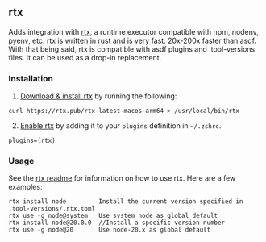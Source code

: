 ## rtx


Adds integration with [rtx](https://github.com/jdx/rtx), a runtime executor compatible with npm,  nodenv, pyenv, etc. rtx is written in rust and is very fast. 20x-200x faster than asdf. With that being said, rtx is compatible with asdf plugins and .tool-versions files. It can be used as a drop-in replacement.

### Installation

1. [Download & install rtx](https://github.com/jdx/rtx#installation) by running the following:

  ```
  curl https://rtx.pub/rtx-latest-macos-arm64 > /usr/local/bin/rtx
  ```

2. [Enable rtx](https://github.com/jdx/rtx#quickstart) by adding it to your `plugins` definition in `~/.zshrc`.

  ```
  plugins=(rtx)
  ```

### Usage

See the [rtx readme](https://github.com/jdx/rtx#table-of-contents) for information on how to use rtx. Here are a few examples:

```
rtx install node         Install the current version specified in .tool-versions/.rtx.toml
rtx use -g node@system   Use system node as global default
rtx install node@20.0.0  //Install a specific version number
rtx use -g node@20       Use node-20.x as global default
```
